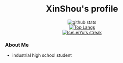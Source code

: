 <h1 align="center">XinShou's profile</h1>
<p align="center">
  <img alt="github stats" src="https://github-readme-stats.vercel.app/api/top-langs/?username=IceLeiYu&layout=compact&theme=react">
  <br />
  <a href="https://github.com/DenverCoder1/github-readme-streak-stats">
    <img title="Top Langs" src="https://github-readme-stats.vercel.app/api?username=IceLeiYu&show_icons=true&theme=react">
  </a>
  <br />
  <a href="https://github.com/DenverCoder1/github-readme-streak-stats">
    <img title="🔥 Get streak stats for your profile at git.io/streak-stats" alt="IceLeiYu's streak" src="https://github-readme-stats.vercel.app/api?username=IceLeiYu&show_icons=true&theme=react">
  </a>
</p>


### About Me

- industrial high school student

<!---
This Readme is refer to Young's
-->
